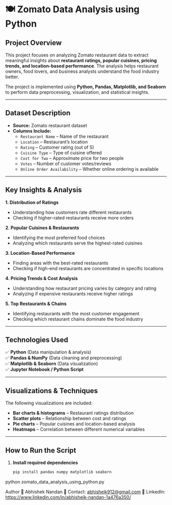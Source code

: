 # 🍽️ Zomato Data Analysis using Python  

## Project Overview  
This project focuses on analyzing Zomato restaurant data to extract meaningful insights about **restaurant ratings, popular cuisines, pricing trends, and location-based performance**. The analysis helps restaurant owners, food lovers, and business analysts understand the food industry better.  

The project is implemented using **Python, Pandas, Matplotlib, and Seaborn** to perform data preprocessing, visualization, and statistical insights.  

---

## Dataset Description  
- **Source:** Zomato restaurant dataset  
- **Columns Include:**  
  - `Restaurant Name` – Name of the restaurant  
  - `Location` – Restaurant’s location  
  - `Rating` – Customer rating (out of 5)  
  - `Cuisine Type` – Type of cuisine offered  
  - `Cost for Two` – Approximate price for two people  
  - `Votes` – Number of customer votes/reviews  
  - `Online Order Availability` – Whether online ordering is available  

---

## Key Insights & Analysis  
**1. Distribution of Ratings**  
- Understanding how customers rate different restaurants  
- Checking if higher-rated restaurants receive more orders  

**2. Popular Cuisines & Restaurants**  
- Identifying the most preferred food choices  
- Analyzing which restaurants serve the highest-rated cuisines  

**3. Location-Based Performance**  
- Finding areas with the best-rated restaurants  
- Checking if high-end restaurants are concentrated in specific locations  

**4. Pricing Trends & Cost Analysis**  
- Understanding how restaurant pricing varies by category and rating  
- Analyzing if expensive restaurants receive higher ratings  

**5. Top Restaurants & Chains**  
- Identifying restaurants with the most customer engagement  
- Checking which restaurant chains dominate the food industry  

---

## Technologies Used  
✅ **Python** (Data manipulation & analysis)  
✅ **Pandas & NumPy** (Data cleaning and preprocessing)  
✅ **Matplotlib & Seaborn** (Data visualization)  
✅ **Jupyter Notebook / Python Script**  

---

## Visualizations & Techniques  
The following visualizations are included:  
- **Bar charts & histograms** – Restaurant ratings distribution  
- **Scatter plots** – Relationship between cost and ratings  
- **Pie charts** – Popular cuisines and location-based analysis  
- **Heatmaps** – Correlation between different numerical variables  

---

## How to Run the Script  
1. **Install required dependencies**  
   ```sh
   pip install pandas numpy matplotlib seaborn
python zomato_data_analysis_using_python.py

Author
👤 Abhishek Nandan
📧 Contact: abhisheik912@gmail.com
🔗 LinkedIn: https://www.linkedin.com/in/abhisheik-nandan-1a476a350/

